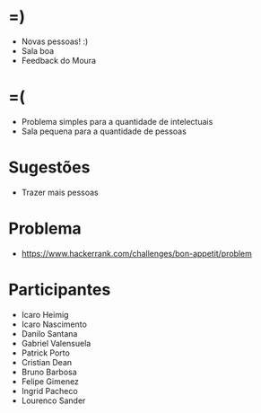 =)
==

- Novas pessoas! :)
- Sala boa
- Feedback do Moura

=(
==

- Problema simples para a quantidade de intelectuais
- Sala pequena para a quantidade de pessoas

Sugestões
=========
- Trazer mais pessoas

Problema
========
- https://www.hackerrank.com/challenges/bon-appetit/problem

Participantes
=============
- Icaro Heimig
- Icaro Nascimento
- Danilo Santana
- Gabriel Valensuela
- Patrick Porto
- Cristian Dean
- Bruno Barbosa
- Felipe Gimenez
- Ingrid Pacheco
- Lourenco Sander
